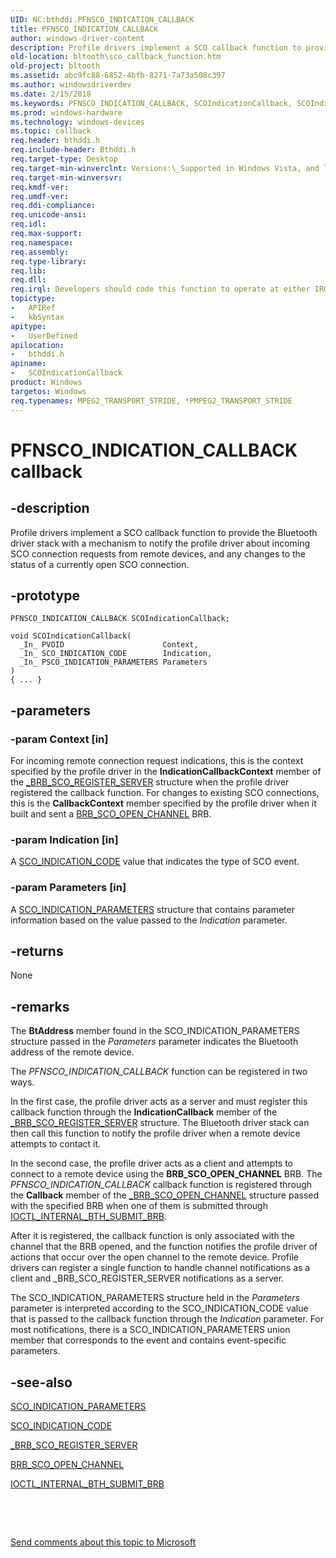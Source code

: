 ```yaml
---
UID: NC:bthddi.PFNSCO_INDICATION_CALLBACK
title: PFNSCO_INDICATION_CALLBACK
author: windows-driver-content
description: Profile drivers implement a SCO callback function to provide the Bluetooth driver stack with a mechanism to notify the profile driver about incoming SCO connection requests from remote devices, and any changes to the status of a currently open SCO connection.
old-location: bltooth\sco_callback_function.htm
old-project: bltooth
ms.assetid: abc9fc88-6852-4bfb-8271-7a73a508c397
ms.author: windowsdriverdev
ms.date: 2/15/2018
ms.keywords: PFNSCO_INDICATION_CALLBACK, SCOIndicationCallback, SCOIndicationCallback callback function [Bluetooth Devices], bltooth.sco_callback_function, bth_funcs_05d035df-348d-42c0-8041-5d3822b0346e.xml, bthddi/SCOIndicationCallback
ms.prod: windows-hardware
ms.technology: windows-devices
ms.topic: callback
req.header: bthddi.h
req.include-header: Bthddi.h
req.target-type: Desktop
req.target-min-winverclnt: Versions:\_Supported in Windows Vista, and later.
req.target-min-winversvr: 
req.kmdf-ver: 
req.umdf-ver: 
req.ddi-compliance: 
req.unicode-ansi: 
req.idl: 
req.max-support: 
req.namespace: 
req.assembly: 
req.type-library: 
req.lib: 
req.dll: 
req.irql: Developers should code this function to operate at either IRQL = DISPATCH_LEVEL (if the callback   function does not access paged memory), or IRQL = PASSIVE_LEVEL (if the callback function must access   paged memory)
topictype:
-	APIRef
-	kbSyntax
apitype:
-	UserDefined
apilocation:
-	bthddi.h
apiname:
-	SCOIndicationCallback
product: Windows
targetos: Windows
req.typenames: MPEG2_TRANSPORT_STRIDE, *PMPEG2_TRANSPORT_STRIDE
---
```


# PFNSCO_INDICATION_CALLBACK callback


## -description


Profile drivers implement a SCO callback function to provide the Bluetooth driver stack with a
  mechanism to notify the profile driver about incoming SCO connection requests from remote devices, and any
  changes to the status of a currently open SCO connection.


## -prototype


````
PFNSCO_INDICATION_CALLBACK SCOIndicationCallback;

void SCOIndicationCallback(
  _In_ PVOID                      Context,
  _In_ SCO_INDICATION_CODE        Indication,
  _In_ PSCO_INDICATION_PARAMETERS Parameters
)
{ ... }
````


## -parameters




### -param Context [in]

For incoming remote connection request indications, this is the context specified by the profile
     driver in the 
     <b>IndicationCallbackContext</b> member of the 
     <a href="..\bthddi\ns-bthddi-_brb_sco_register_server.md">_BRB_SCO_REGISTER_SERVER</a> structure
     when the profile driver registered the callback function. For changes to existing SCO connections, this
     is the 
     <b>CallbackContext</b> member specified by the profile driver when it built and sent a 
     <a href="https://msdn.microsoft.com/library/windows/hardware/ff536626">BRB_SCO_OPEN_CHANNEL</a> BRB.


### -param Indication [in]

A 
     <a href="..\bthddi\ne-bthddi-_sco_indication_code.md">SCO_INDICATION_CODE</a> value that indicates
     the type of SCO event.


### -param Parameters [in]

A 
     <a href="..\bthddi\ns-bthddi-_sco_indication_parameters.md">
     SCO_INDICATION_PARAMETERS</a> structure that contains parameter information based on the value passed
     to the 
     <i>Indication</i> parameter.


## -returns



None




## -remarks



The 
    <b>BtAddress</b> member found in the SCO_INDICATION_PARAMETERS structure passed in the 
    <i>Parameters</i> parameter indicates the Bluetooth address of the remote device.

The 
    <i>PFNSCO_INDICATION_CALLBACK</i> function can be registered in two ways.

In the first case, the profile driver acts as a server and must register this callback function
    through the 
    <b>IndicationCallback</b> member of the 
    <a href="..\bthddi\ns-bthddi-_brb_sco_register_server.md">_BRB_SCO_REGISTER_SERVER</a> structure.
    The Bluetooth driver stack can then call this function to notify the profile driver when a remote device
    attempts to contact it.

In the second case, the profile driver acts as a client and attempts to connect to a remote device
    using the <b>BRB_SCO_OPEN_CHANNEL</b> BRB. The 
    <i>PFNSCO_INDICATION_CALLBACK</i> callback function is registered through the 
    <b>Callback</b> member of the 
    <a href="..\bthddi\ns-bthddi-_brb_sco_open_channel.md">_BRB_SCO_OPEN_CHANNEL</a> structure passed
    with the specified BRB when one of them is submitted through 
    <a href="..\bthioctl\ni-bthioctl-ioctl_internal_bth_submit_brb.md">
    IOCTL_INTERNAL_BTH_SUBMIT_BRB</a>.

After it is registered, the callback function is only associated with the channel that the BRB opened,
    and the function notifies the profile driver of actions that occur over the open channel to the remote
    device. Profile drivers can register a single function to handle channel notifications as a client and
    _BRB_SCO_REGISTER_SERVER notifications as a server.

The SCO_INDICATION_PARAMETERS structure held in the 
    <i>Parameters</i> parameter is interpreted according to the SCO_INDICATION_CODE value that is passed to
    the callback function through the 
    <i>Indication</i> parameter. For most notifications, there is a SCO_INDICATION_PARAMETERS union member
    that corresponds to the event and contains event-specific parameters.




## -see-also

<a href="..\bthddi\ns-bthddi-_sco_indication_parameters.md">SCO_INDICATION_PARAMETERS</a>



<a href="..\bthddi\ne-bthddi-_sco_indication_code.md">SCO_INDICATION_CODE</a>



<a href="..\bthddi\ns-bthddi-_brb_sco_register_server.md">_BRB_SCO_REGISTER_SERVER</a>



<a href="https://msdn.microsoft.com/library/windows/hardware/ff536626">BRB_SCO_OPEN_CHANNEL</a>



<a href="..\bthioctl\ni-bthioctl-ioctl_internal_bth_submit_brb.md">IOCTL_INTERNAL_BTH_SUBMIT_BRB</a>



 

 

<a href="mailto:wsddocfb@microsoft.com?subject=Documentation%20feedback [bltooth\bltooth]:%20PFNSCO_INDICATION_CALLBACK callback function%20 RELEASE:%20(2/15/2018)&amp;body=%0A%0APRIVACY STATEMENT%0A%0AWe use your feedback to improve the documentation. We don't use your email address for any other purpose, and we'll remove your email address from our system after the issue that you're reporting is fixed. While we're working to fix this issue, we might send you an email message to ask for more info. Later, we might also send you an email message to let you know that we've addressed your feedback.%0A%0AFor more info about Microsoft's privacy policy, see http://privacy.microsoft.com/en-us/default.aspx." title="Send comments about this topic to Microsoft">Send comments about this topic to Microsoft</a>


